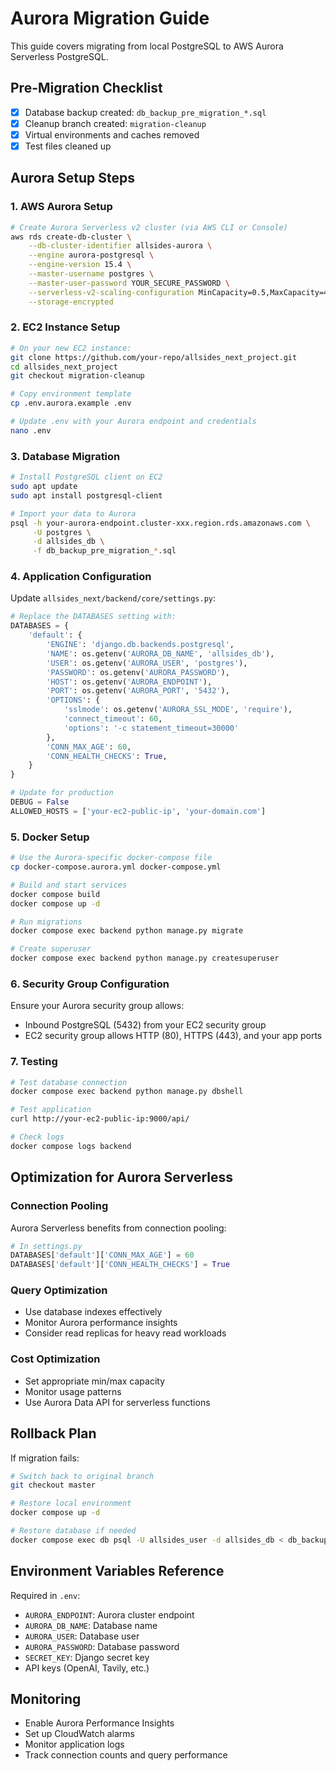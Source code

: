 # Aurora Migration Guide

This guide covers migrating from local PostgreSQL to AWS Aurora Serverless PostgreSQL.

## Pre-Migration Checklist

- [x] Database backup created: `db_backup_pre_migration_*.sql`
- [x] Cleanup branch created: `migration-cleanup`
- [x] Virtual environments and caches removed
- [x] Test files cleaned up

## Aurora Setup Steps

### 1. AWS Aurora Setup

```bash
# Create Aurora Serverless v2 cluster (via AWS CLI or Console)
aws rds create-db-cluster \
    --db-cluster-identifier allsides-aurora \
    --engine aurora-postgresql \
    --engine-version 15.4 \
    --master-username postgres \
    --master-user-password YOUR_SECURE_PASSWORD \
    --serverless-v2-scaling-configuration MinCapacity=0.5,MaxCapacity=4 \
    --storage-encrypted
```

### 2. EC2 Instance Setup

```bash
# On your new EC2 instance:
git clone https://github.com/your-repo/allsides_next_project.git
cd allsides_next_project
git checkout migration-cleanup

# Copy environment template
cp .env.aurora.example .env

# Update .env with your Aurora endpoint and credentials
nano .env
```

### 3. Database Migration

```bash
# Install PostgreSQL client on EC2
sudo apt update
sudo apt install postgresql-client

# Import your data to Aurora
psql -h your-aurora-endpoint.cluster-xxx.region.rds.amazonaws.com \
     -U postgres \
     -d allsides_db \
     -f db_backup_pre_migration_*.sql
```

### 4. Application Configuration

Update `allsides_next/backend/core/settings.py`:

```python
# Replace the DATABASES setting with:
DATABASES = {
    'default': {
        'ENGINE': 'django.db.backends.postgresql',
        'NAME': os.getenv('AURORA_DB_NAME', 'allsides_db'),
        'USER': os.getenv('AURORA_USER', 'postgres'),
        'PASSWORD': os.getenv('AURORA_PASSWORD'),
        'HOST': os.getenv('AURORA_ENDPOINT'),
        'PORT': os.getenv('AURORA_PORT', '5432'),
        'OPTIONS': {
            'sslmode': os.getenv('AURORA_SSL_MODE', 'require'),
            'connect_timeout': 60,
            'options': '-c statement_timeout=30000'
        },
        'CONN_MAX_AGE': 60,
        'CONN_HEALTH_CHECKS': True,
    }
}

# Update for production
DEBUG = False
ALLOWED_HOSTS = ['your-ec2-public-ip', 'your-domain.com']
```

### 5. Docker Setup

```bash
# Use the Aurora-specific docker-compose file
cp docker-compose.aurora.yml docker-compose.yml

# Build and start services
docker compose build
docker compose up -d

# Run migrations
docker compose exec backend python manage.py migrate

# Create superuser
docker compose exec backend python manage.py createsuperuser
```

### 6. Security Group Configuration

Ensure your Aurora security group allows:
- Inbound PostgreSQL (5432) from your EC2 security group
- EC2 security group allows HTTP (80), HTTPS (443), and your app ports

### 7. Testing

```bash
# Test database connection
docker compose exec backend python manage.py dbshell

# Test application
curl http://your-ec2-public-ip:9000/api/

# Check logs
docker compose logs backend
```

## Optimization for Aurora Serverless

### Connection Pooling
Aurora Serverless benefits from connection pooling:

```python
# In settings.py
DATABASES['default']['CONN_MAX_AGE'] = 60
DATABASES['default']['CONN_HEALTH_CHECKS'] = True
```

### Query Optimization
- Use database indexes effectively
- Monitor Aurora performance insights
- Consider read replicas for heavy read workloads

### Cost Optimization
- Set appropriate min/max capacity
- Monitor usage patterns
- Use Aurora Data API for serverless functions

## Rollback Plan

If migration fails:

```bash
# Switch back to original branch
git checkout master

# Restore local environment
docker compose up -d

# Restore database if needed
docker compose exec db psql -U allsides_user -d allsides_db < db_backup_pre_migration_*.sql
```

## Environment Variables Reference

Required in `.env`:
- `AURORA_ENDPOINT`: Aurora cluster endpoint
- `AURORA_DB_NAME`: Database name
- `AURORA_USER`: Database user
- `AURORA_PASSWORD`: Database password
- `SECRET_KEY`: Django secret key
- API keys (OpenAI, Tavily, etc.)

## Monitoring

- Enable Aurora Performance Insights
- Set up CloudWatch alarms
- Monitor application logs
- Track connection counts and query performance